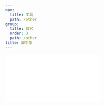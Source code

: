 ```yaml
---
nav:
  title: 工具
  path: /other
group:
  title: 其它
  order: 3
  path: /other
title: 脚手架
---
```


<embed src="../README.md"></embed>
